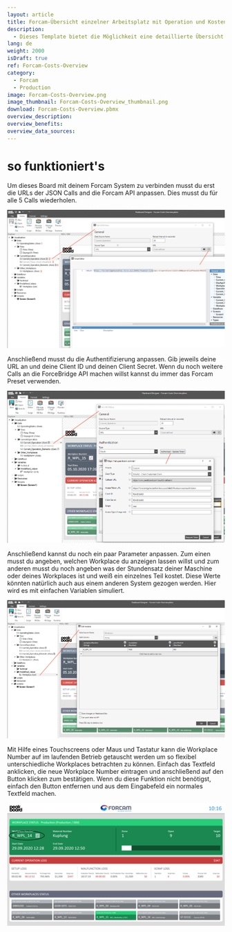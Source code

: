 ```yaml
---
layout: article
title: Forcam-Übersicht einzelner Arbeitsplatz mit Operation und Kostenübersicht
description: 
  - Dieses Template bietet die Möglichkeit eine detaillierte Übersicht über einen einzelnen Arbeitsplatz zu bekommen. Es werden Daten aus der Forcam ForceBridge API geholt und diese mit weiteren Parametern, in diesem Fall Stundensatz und Stückpreis verrechnet um so eine Übersicht über die aktuelle Operation und die dazugehörigen Fehlkosten zu erhalten.
lang: de
weight: 2000
isDraft: true
ref: Forcam-Costs-Overview
category:
  - Forcam
  - Production
image: Forcam-Costs-Overview.png
image_thumbnail: Forcam-Costs-Overview_thumbnail.png
download: Forcam-Costs-Overview.pbmx
overview_description:
overview_benefits:
overview_data_sources:
---
```


# so funktioniert's

Um dieses Board mit deinem Forcam System zu verbinden musst du erst die URLs der JSON Calls and die Forcam API anpassen. Dies musst du für alle 5 Calls wiederholen.

![](img/forcam-call-url.png)

Anschließend musst du die Authentifizierung anpassen. Gib jeweils deine URL an und deine Client ID und deinen Client Secret. Wenn du noch weitere Calls an die ForceBridge API machen willst kannst du immer das Forcam Preset verwenden.

![](img/forcam-oauth-update.png)

Anschließend kannst du noch ein paar Parameter anpassen. Zum einen musst du angeben, welchen Workplace du anzeigen lassen willst und zum anderen musst du noch angeben was der Stundensatz deiner Maschine oder deines Workplaces ist und weiß ein einzelnes Teil kostet. Diese Werte könnten natürlich auch aus einem anderen System gezogen werden. Hier wird es mit einfachen Variablen simuliert.

![](img/forcam-workplace-and-prices.png)

Mit Hilfe eines Touchscreens oder Maus und Tastatur kann die Workplace Number auf im laufenden Betrieb getauscht werden um so flexibel unterschiedliche Workplaces betrachten zu können. Einfach das Textfeld anklicken, die neue Workplace Number eintragen und anschließend auf den Button klicken zum bestätigen. Wenn du diese Funktion nicht benötigst, einfach den Button entfernen und aus dem Eingabefeld ein normales Textfeld machen.

![](img/forcam-cost-overview-live-edit.png)